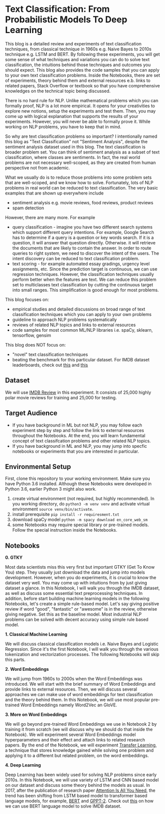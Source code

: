 # Text Classification: From Probabilistic Models To Deep Learning

This blog is a detailed review and experiments of text classification techniques, from classical technique in 1960s
e.g. Naive Bayes to 2010s technique e.g. LSTM and BERT. By following these experiments, you will
get some sense of what techniques and variations you can do to solve text classification, 
the intuitions behind those techniques and outcomes you should expect. 
This blog also provides the code samples that you can apply to your own text classification problems.
Inside the Notebooks, there are set of experiments, theory behind them and external resources
e.b. links to related papers, Stack Overflow or textbook so that you have
comprehensive knowledges on the technical topic being discussed.

There is no hard rule for NLP. Unlike mathematical problems which you can formally proof, NLP is a lot more empirical. 
It opens for your creativities to explore new notions, setup the experiments and test them.
Then, you may come up with logical explanation that supports the results of your experiments. 
However, you will never be able to formally prove it. While working on NLP problems, you have to keep that in mind.

So why are text classification problems so important? I intentionally named this blog as
"Text Classification" not "Sentiment Analysis", despite the sentiment
analysis dataset used in this blog. The text classification is broader problem set.
You can think of sentiment analysis as a subset of text classification, 
where classes are sentiments. In fact, the real world problems are not necessary 
well-scoped, as they are created from human perspective not from academic. 

What we usually do is to reduce those problems into
some problem sets that are well-scoped, and we know how to solve. Fortunately, lots of 
NLP problems in real world can be reduced to text classification. The very basic examples
that are shown up everywhere include
- sentiment analysis e.g. movie reviews, food reviews, product reviews
- spam detection

However, there are many more. For example
- query classification - imagine you have two different search systems which support different query intentions. For example, Google Search has to determine if a query is a question or key words search. If it is a question, it will answer that question directly. Otherwise. it will retrieve the documents that are likely to contain the answer. In order to route queries to right system, we need to discover the intent of the users. The intent discovery can be reduced to text classification problem.
- text scoring - for example automated essay gradings, urgency level assignments, etc. Since the prediction target is continuous, we can use regression techniques. However, the classification techniques usually perform better when the features are text. We can reduce this problem set to multiclasses text classification by cutting the continuous target into small ranges. This simplification is good enough for most problems.

This blog focuses on:

- empirical studies and detailed discussions on broad range of text classification techniques which you can apply to your own problems
- guideline to approach NLP problems systematically
- reviews of related NLP topics and links to external resources 
- code samples for most common ML/NLP libraries i.e. spaCy, sklearn, tensorflow, gensim 


This blog does NOT focus on:
- "novel" text classification techniques
- beating the benchmark for this particular dataset. For IMDB dataset leaderboards, check out [this](http://nlpprogress.com/english/sentiment_analysis.html) and [this](https://paperswithcode.com/sota/sentiment-analysis-on-imdb)


## Dataset
We will use [IMDB Review](http://ai.stanford.edu/~amaas/data/sentiment/) in this experiment. It consists of 25,000 highly polar movie reviews for training and 25,000 for testing. 



## Target Audience
- If you have background in ML but not NLP, you may follow each experiment step by step
and follow the link to external resources throughout the Notebooks. At the end, you will learn fundamental concept
of text classifcation problems and other related NLP topics.
- If you have background in ML and NLP, you may jump into specfic notebooks or experiments
that you are interested in particular.
    
## Environmental Setup
First, clone this repository to your working environment. Make sure you have Python 3.6 installed.
Although these Notebooks were developed in Python 3.6, earlier Python 3 might also work. 

1. create virtual environment (not required, but highly recommended). In you working directory,
do `python3 -m venv venv` and activate virtual environment `source venv/bin/activate`. 
2. install prerequisite `pip install -r requiresment.txt`
3. download spaCy model `python -m spacy download en_core_web_sm`
4. some Notebooks may require special library or pre-trained models. Follow the special instruction inside the Notebooks.


## Notebooks
    
**0. GTKY**

Most data scientists miss this very first but important GTKY (Get To Know You) step. 
They usually just download the data and jump into models development. 
However, when you do experiments, it is crucial to know the dataset very well. 
You may come up with intuitions from by just giving dataset a glance. In this Notebook, 
I will walk you through the IMDB dataset, as well as discuss some essential text preprocessing techniques. 
In addition, before start building machine learning models in the following Notebooks, let's create a simple 
rule-based model. Let's say giving positive review if word "good", "fantastic" or "awesome" is in the review, otherwise giving negative. 
Set this as the baseline model. Most industrial NLP problems can be solved with decent accuracy using simple rule based model.


**1. Classical Machine Learning**

We will discuss classical classification models i.e. Naive Bayes and Logistic Regression. Since it's the first Notebook, I will walk you through the various tokenization and vectorization processes. The following Notebooks will skip this parts.

**2. Word Embeddings**

We will jump from 1960s to 2000s when the Word Embeddings was introduced. We will start with the brief summary of Word Embeddings and provide links to external resources. Then, we will discuss several approaches we can make use of word embeddings for text classification and the theory behind them. In this Notebook, we will use most popular pre-trained Word Embeddings namely Word2Vec an GloVE.


**3. More on Word Embeddings**

We will go beyond pre-trained Word Embeddings we use in Notebook 2 by training it from scratch (we will discuss why we should do that inside the Notebook). We will experiment several Word Embeddings model hyperparameters and their effect and attach links to related research papers. By the end of the Notebook, we will experiment [Transfer Learning](https://en.wikipedia.org/wiki/Transfer_learning), a technique that stores knowledge gained while solving one problem and applying it to a different but related problem, on the word embeddings.


**4. Deep Learning**

Deep Learning has been widely used for solving NLP problems since early 2010s. In this Notebook, we will use variety of LSTM and CNN based model on our dataset and discuss some theory behind the models as usual. In 2017, after the publication of research paper [Attention Is All You Need](https://arxiv.org/abs/1706.03762), the trend has been shifting from LSTM based model to transformer based language models, for example, [BERT](https://arxiv.org/abs/1810.04805) and [GPPT-2](https://cdn.openai.com/better-language-models/language_models_are_unsupervised_multitask_learners.pdf). Check out [this](https://github.com/google-research/bert/blob/master/predicting_movie_reviews_with_bert_on_tf_hub.ipynb) on how we can use BERT language model to solve IMDB dataset.

